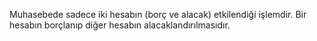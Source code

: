 Muhasebede sadece iki hesabın (borç ve alacak) etkilendiği işlemdir. Bir hesabın borçlanıp diğer hesabın alacaklandırılmasıdır.